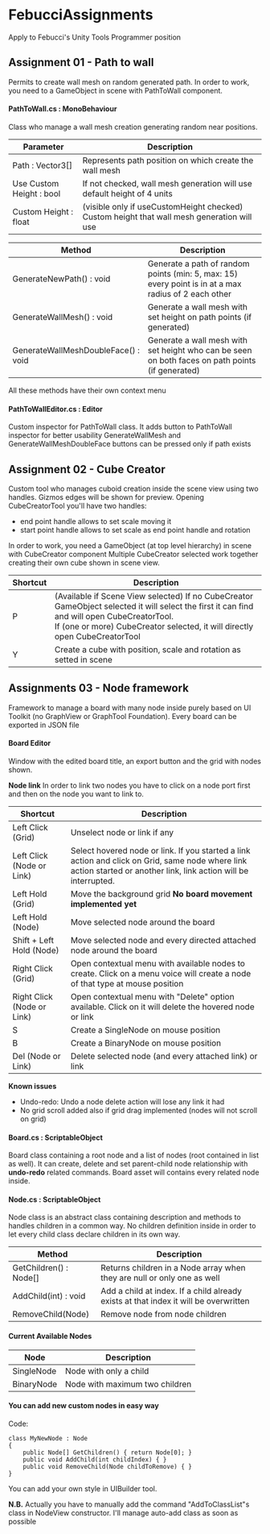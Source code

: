 # FebucciAssignments
Apply to Febucci's Unity Tools Programmer position

## Assignment 01 - Path to wall

Permits to create wall mesh on random generated path.
In order to work, you need to a GameObject in scene with PathToWall component.

#### PathToWall.cs : MonoBehaviour

Class who manage a wall mesh creation generating random near positions.

| Parameter | Description |
| --- | --- |
| Path : Vector3[] | Represents path position on which create the wall mesh |
| Use Custom Height : bool | If not checked, wall mesh generation will use default height of 4 units |
| Custom Height : float | (visible only if useCustomHeight checked) Custom height that wall mesh generation will use |

| Method | Description |
| --- | --- |
| GenerateNewPath() : void | Generate a path of random points (min: 5, max: 15) every point is in at a max radius of 2 each other |
| GenerateWallMesh() : void | Generate a wall mesh with set height on path points (if generated) |
| GenerateWallMeshDoubleFace() : void | Generate a wall mesh with set height who can be seen on both faces on path points (if generated) |

All these methods have their own context menu

#### PathToWallEditor.cs : Editor

Custom inspector for PathToWall class. It adds button to PathToWall inspector for better usability
GenerateWallMesh and GenerateWallMeshDoubleFace buttons can be pressed only if path exists

## Assignment 02 - Cube Creator

Custom tool who manages cuboid creation inside the scene view using two handles. Gizmos edges will be shown for preview.
Opening CubeCreatorTool you'll have two handles:
- end point handle allows to set scale moving it
- start point handle allows to set scale as end point handle and rotation

In order to work, you need a GameObject (at top level hierarchy) in scene with CubeCreator component
Multiple CubeCreator selected work together creating their own cube shown in scene view.

| Shortcut | Description |
| --- | --- |
| P | (Available if Scene View selected) If no CubeCreator GameObject selected it will select the first it can find and will open CubeCreatorTool.<br>If (one or more) CubeCreator selected, it will directly open CubeCreatorTool |
| Y | Create a cube with position, scale and rotation as setted in scene |

## Assignments 03 - Node framework

Framework to manage a board with many node inside purely based on UI Toolkit (no GraphView or GraphTool Foundation).
Every board can be exported in JSON file

#### Board Editor

Window with the edited board title, an export button and the grid with nodes shown.

**Node link**
In order to link two nodes you have to click on a node port first and then on the node you want to link to.

| Shortcut | Description |
| --- | --- |
| Left Click (Grid) | Unselect node or link if any ||
| Left Click (Node or Link) | Select hovered node or link. If you started a link action and click on Grid, same node where link action started or another link, link action will be interrupted. | 
| Left Hold (Grid) | Move the background grid **No board movement implemented yet** |
| Left Hold (Node) | Move selected node around the board |
| Shift + Left Hold (Node) | Move selected node and every directed attached node around the board |
| Right Click (Grid) | Open contextual menu with available nodes to create. Click on a menu voice will create a node of that type at mouse position |
| Right Click (Node or Link) | Open contextual menu with "Delete" option available. Click on it will delete the hovered node or link |
| S | Create a SingleNode on mouse position |
| B | Create a BinaryNode on mouse position |
| Del (Node or Link) | Delete selected node (and every attached link) or link |

**Known issues**

- Undo-redo: Undo a node delete action will lose any link it had
- No grid scroll added also if grid drag implemented (nodes will not scroll on grid)

#### Board.cs : ScriptableObject

Board class containing a root node and a list of nodes (root contained in list as well). It can create, delete and set parent-child node relationship with **undo-redo** related commands.
Board asset will contains every related node inside.

#### Node.cs : ScriptableObject

Node class is an abstract class containing description and methods to handles children in a common way.
No children definition inside in order to let every child class declare children in its own way.

| Method | Description |
| --- | --- |
| GetChildren() : Node[] | Returns children in a Node array when they are null or only one as well |
| AddChild(int) : void | Add a child at index. If a child already exists at that index it will be overwritten |
| RemoveChild(Node) | Remove node from node children |

#### Current Available Nodes

| Node | Description |
| --- | --- |
| SingleNode | Node with only a child |
| BinaryNode | Node with maximum two children |

#### You can add new custom nodes in easy way

Code:
```
class MyNewNode : Node
{
    public Node[] GetChildren() { return Node[0]; }
    public void AddChild(int childIndex) { }
    public void RemoveChild(Node childToRemove) { }
}
```

You can add your own style in UIBuilder tool.

**N.B.**
Actually you have to manually add the command "AddToClassList"s class in NodeView constructor.
I'll manage auto-add class as soon as possible